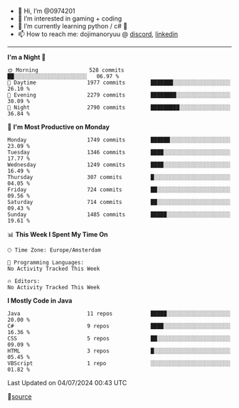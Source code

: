 - 👋 Hi, I’m @0974201
- 👀 I’m interested in gaming + coding
- 🌱 I’m currently learning python / c# 🐍
- 📫 How to reach me: dojimanoryuu @ [discord](https://discord.com "please let me know that you found me on github"), [linkedin](https://www.linkedin.com/in/sonprakiki/)  

<!---
0974201/0974201 is a ✨ special ✨ repository because its `README.md` (this file) appears on your GitHub profile.
You can click the Preview link to take a look at your changes.
--->

----
<!--START_SECTION:waka-->
**I'm a Night 🦉** 

```text
🌞 Morning                528 commits         ██░░░░░░░░░░░░░░░░░░░░░░░   06.97 % 
🌆 Daytime                1977 commits        ███████░░░░░░░░░░░░░░░░░░   26.10 % 
🌃 Evening                2279 commits        ████████░░░░░░░░░░░░░░░░░   30.09 % 
🌙 Night                  2790 commits        █████████░░░░░░░░░░░░░░░░   36.84 % 
```
📅 **I'm Most Productive on Monday** 

```text
Monday                   1749 commits        ██████░░░░░░░░░░░░░░░░░░░   23.09 % 
Tuesday                  1346 commits        ████░░░░░░░░░░░░░░░░░░░░░   17.77 % 
Wednesday                1249 commits        ████░░░░░░░░░░░░░░░░░░░░░   16.49 % 
Thursday                 307 commits         █░░░░░░░░░░░░░░░░░░░░░░░░   04.05 % 
Friday                   724 commits         ██░░░░░░░░░░░░░░░░░░░░░░░   09.56 % 
Saturday                 714 commits         ██░░░░░░░░░░░░░░░░░░░░░░░   09.43 % 
Sunday                   1485 commits        █████░░░░░░░░░░░░░░░░░░░░   19.61 % 
```


📊 **This Week I Spent My Time On** 

```text
🕑︎ Time Zone: Europe/Amsterdam

💬 Programming Languages: 
No Activity Tracked This Week

🔥 Editors: 
No Activity Tracked This Week
```

**I Mostly Code in Java** 

```text
Java                     11 repos            █████░░░░░░░░░░░░░░░░░░░░   20.00 % 
C#                       9 repos             ████░░░░░░░░░░░░░░░░░░░░░   16.36 % 
CSS                      5 repos             ██░░░░░░░░░░░░░░░░░░░░░░░   09.09 % 
HTML                     3 repos             █░░░░░░░░░░░░░░░░░░░░░░░░   05.45 % 
VBScript                 1 repo              ░░░░░░░░░░░░░░░░░░░░░░░░░   01.82 % 
```




 Last Updated on 04/07/2024 00:43 UTC
<!--END_SECTION:waka-->
🔗[source](https://github.com/anmol098/waka-readme-stats/)
